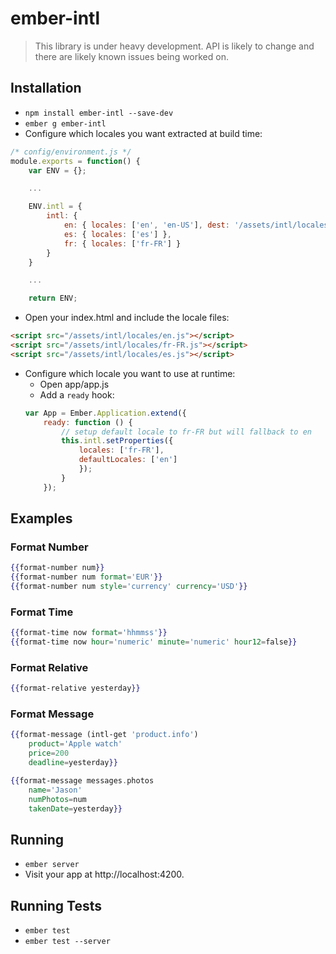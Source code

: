 # ember-intl

> This library is under heavy development.
> API is likely to change and there are likely known issues being worked on.


## Installation

* `npm install ember-intl --save-dev`
* `ember g ember-intl`
* Configure which locales you want extracted at build time:

```js
/* config/environment.js */
module.exports = function() {
	var ENV = {};

	...

	ENV.intl = {
		intl: {
			en: { locales: ['en', 'en-US'], dest: '/assets/intl/locales/en.js' },
			es: { locales: ['es'] },
			fr: { locales: ['fr-FR'] }
		}
	}

	...

	return ENV;
```

* Open your index.html and include the locale files:
```html
<script src="/assets/intl/locales/en.js"></script>
<script src="/assets/intl/locales/fr-FR.js"></script>
<script src="/assets/intl/locales/es.js"></script>
```

* Configure which locale you want to use at runtime:
	* Open app/app.js
	* Add a `ready` hook:
	```js
	var App = Ember.Application.extend({
		ready: function () {
			// setup default locale to fr-FR but will fallback to en
			this.intl.setProperties({
				locales: ['fr-FR'],
				defaultLocales: ['en']
				});
			}
		});
	```

## Examples

### Format Number
```hbs
{{format-number num}}
{{format-number num format='EUR'}}
{{format-number num style='currency' currency='USD'}}
```

### Format Time
```hbs
{{format-time now format='hhmmss'}}
{{format-time now hour='numeric' minute='numeric' hour12=false}}
```

### Format Relative
```hbs
{{format-relative yesterday}}
```

### Format Message

```hbs
{{format-message (intl-get 'product.info')
	product='Apple watch'
	price=200
	deadline=yesterday}}

{{format-message messages.photos
	name='Jason'
	numPhotos=num
	takenDate=yesterday}}
```

## Running

* `ember server`
* Visit your app at http://localhost:4200.

## Running Tests

* `ember test`
* `ember test --server`
